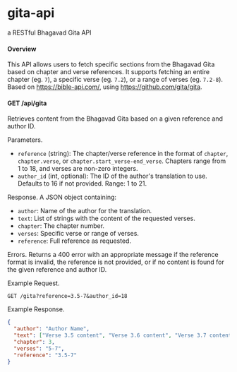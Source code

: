 # gita-api
a RESTful Bhagavad Gita API


#### Overview
This API allows users to fetch specific sections from the Bhagavad Gita based on chapter and verse references. It supports fetching an entire chapter (eg. `7`), a specific verse (eg. `7.2`), or a range of verses (eg. `7.2-8`). Based on https://bible-api.com/, using https://github.com/gita/gita. 

#### GET /api/gita
Retrieves content from the Bhagavad Gita based on a given reference and author ID.

Parameters.
- `reference` (string): The chapter/verse reference in the format of `chapter`, `chapter.verse`, or `chapter.start_verse-end_verse`. Chapters range from 1 to 18, and verses are non-zero integers.
- `author_id` (int, optional): The ID of the author's translation to use. Defaults to 16 if not provided. Range: 1 to 21.

Response. A JSON object containing:

- `author`: Name of the author for the translation.
- `text`: List of strings with the content of the requested verses.
- `chapter`: The chapter number.
- `verses`: Specific verse or range of verses.
- `reference`: Full reference as requested.

Errors. Returns a 400 error with an appropriate message if the reference format is invalid, the reference is not provided, or if no content is found for the given reference and author ID.

Example Request.

```
GET /gita?reference=3.5-7&author_id=18
```

Example Response.

```json
{
  "author": "Author Name",
  "text": ["Verse 3.5 content", "Verse 3.6 content", "Verse 3.7 content"],
  "chapter": 3,
  "verses": "5-7",
  "reference": "3.5-7"
}